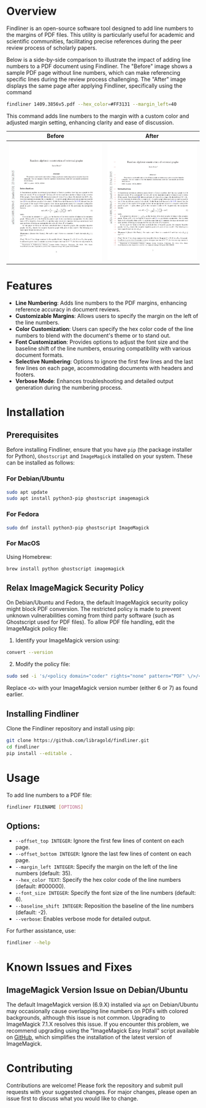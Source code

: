 # Overview

Findliner is an open-source software tool designed to add line numbers to the margins of PDF files. This utility is particularly useful for academic and scientific communities, facilitating precise references during the peer review process of scholarly papers.

Below is a side-by-side comparison to illustrate the impact of adding line numbers to a PDF document using Findliner. The "Before" image shows a sample PDF page without line numbers, which can make referencing specific lines during the review process challenging. The "After" image displays the same page after applying Findliner, specifically using the command
```bash
findliner 1409.3856v5.pdf --hex_color=#FF3131 --margin_left=40
```
This command adds line numbers to the margin with a custom color and adjusted margin setting, enhancing clarity and ease of discussion.

| Before | After |
|:----------------:|:---------------:|
| ![Before Findliner](images/1409.3856v5.jpg) | ![After Findliner](images/1409.3856v5-with-line-numbers.jpg) |

# Features
- **Line Numbering**: Adds line numbers to the PDF margins, enhancing reference accuracy in document reviews.
- **Customizable Margins**: Allows users to specify the margin on the left of the line numbers.
- **Color Customization**: Users can specify the hex color code of the line numbers to blend with the document's theme or to stand out.
- **Font Customization**: Provides options to adjust the font size and the baseline shift of the line numbers, ensuring compatibility with various document formats.
- **Selective Numbering**: Options to ignore the first few lines and the last few lines on each page, accommodating documents with headers and footers.
- **Verbose Mode**: Enhances troubleshooting and detailed output generation during the numbering process.

# Installation
## Prerequisites
Before installing Findliner, ensure that you have `pip` (the package installer for Python), `Ghostscript` and `ImageMagick` installed on your system. These can be installed as follows:

### For Debian/Ubuntu
```bash
sudo apt update
sudo apt install python3-pip ghostscript imagemagick
```
### For Fedora
```bash
sudo dnf install python3-pip ghostscript ImageMagick
```
### For MacOS
Using Homebrew:
```bash
brew install python ghostscript imagemagick
```

## Relax ImageMagick Security Policy
On Debian/Ubuntu and Fedora, the default ImageMagick security policy might block PDF conversion. The restricted policy is made to prevent unknown vulnerabilities coming from third party software (such as Ghostscript used for PDF files). To allow PDF file handling, edit the ImageMagick policy file:

1. Identify your ImageMagick version using:
```bash
convert --version
```
2. Modify the policy file:
```bash
sudo sed -i 's/<policy domain="coder" rights="none" pattern="PDF" \/>/<policy domain="coder" rights="read | write" pattern="PDF" \/>/' /etc/ImageMagick-<X>/policy.xml
```
Replace `<X>` with your ImageMagick version number (either 6 or 7) as found earlier.

## Installing Findliner
Clone the Findliner repository and install using pip:
```bash
git clone https://github.com/libragold/findliner.git
cd findliner
pip install --editable .
```

# Usage
To add line numbers to a PDF file:
```bash
findliner FILENAME [OPTIONS]
```
## Options:
- `--offset_top INTEGER`: Ignore the first few lines of content on each page.
- `--offset_bottom INTEGER`: Ignore the last few lines of content on each page.
- `--margin_left INTEGER`: Specify the margin on the left of the line numbers (default: 35).
- `--hex_color TEXT`: Specify the hex color code of the line numbers (default: #000000).
- `--font_size INTEGER`: Specify the font size of the line numbers (default: 6).
- `--baseline_shift INTEGER`: Reposition the baseline of the line numbers (default: -2).
- `--verbose`: Enables verbose mode for detailed output.

For further assistance, use:
```bash
findliner --help
```

# Known Issues and Fixes
## ImageMagick Version Issue on Debian/Ubuntu
The default ImageMagick version (6.9.X) installed via `apt` on Debian/Ubuntu may occasionally cause overlapping line numbers on PDFs with colored backgrounds, although this issue is not common. Upgrading to ImageMagick 7.1.X resolves this issue. If you encounter this problem, we recommend upgrading using the "ImageMagick Easy Install" script available on [GitHub](https://github.com/SoftCreatR/imei), which simplifies the installation of the latest version of ImageMagick.

# Contributing
Contributions are welcome! Please fork the repository and submit pull requests with your suggested changes. For major changes, please open an issue first to discuss what you would like to change.
